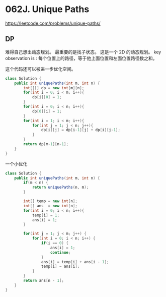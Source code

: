 # 062J. Unique Paths

https://leetcode.com/problems/unique-paths/

## DP

难得自己想出动态规划。
最重要的是找子状态。
这是一个 2D 的动态规划。
key observation is :
每个位置上的路径，等于他上面位置和左面位置路径数之和。

这个代码还可以被进一步优化空间。

```java
class Solution {
    public int uniquePaths(int m, int n) {
        int[][] dp = new int[m][n];
        for(int i = 0; i < m; i++){
            dp[i][0] = 1;
        }
        for(int i = 0; i < n; i++){
            dp[0][i] = 1;
        }
        for(int i = 1; i < m; i++){
            for(int j = 1; j < n; j++){
                dp[i][j] = dp[i-1][j] + dp[i][j-1];
            }
        }
        return dp[m-1][n-1];
    }
}
```

一个小优化

```java
class Solution {
    public int uniquePaths(int m, int n) {
        if(m < n) {
            return uniquePaths(n, m);
        }

        int[] temp = new int[n];
        int[] ans  = new int[n];
        for(int i = 0; i < n; i++){
            temp[i] = 1;
            ans[i] = 1;
        }

        for(int j = 1; j < m; j++) {
            for(int i = 0; i < n; i++) {
                if(i == 0) {
                    ans[i] = 1;
                    continue;
                }
                ans[i] = temp[i] + ans[i - 1];
                temp[i] = ans[i];
            }
        }
        return ans[n - 1];
    }
}
```

